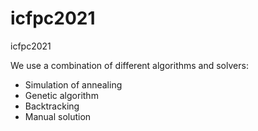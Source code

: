 # icfpc2021
icfpc2021

We use a combination of different algorithms and solvers:
* Simulation of annealing
* Genetic algorithm
* Backtracking
* Manual solution

